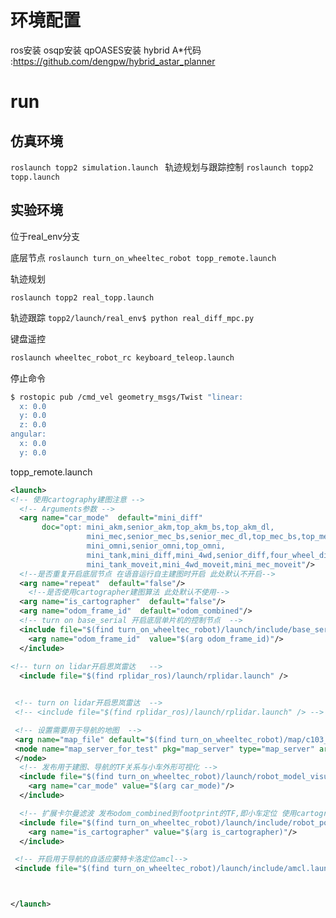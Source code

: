 # 环境配置

ros安装
osqp安装
qpOASES安装
hybrid A*代码 :https://github.com/dengpw/hybrid_astar_planner


# run
## 仿真环境
`roslaunch topp2 simulation.launch `
轨迹规划与跟踪控制
`roslaunch topp2 topp.launch`

## 实验环境
位于real_env分支

底层节点
`roslaunch turn_on_wheeltec_robot topp_remote.launch  `



轨迹规划

`roslaunch topp2 real_topp.launch `


轨迹跟踪
`topp2/launch/real_env$ python real_diff_mpc.py `

键盘遥控
```bash
roslaunch wheeltec_robot_rc keyboard_teleop.launch
```



停止命令
``` bash
$ rostopic pub /cmd_vel geometry_msgs/Twist "linear:
  x: 0.0
  y: 0.0
  z: 0.0
angular:
  x: 0.0
  y: 0.0


```


topp_remote.launch
```xml
<launch>
<!-- 使用cartography建图注意 -->
  <!-- Arguments参数 -->
  <arg name="car_mode"  default="mini_diff" 
       doc="opt: mini_akm,senior_akm,top_akm_bs,top_akm_dl,
                 mini_mec,senior_mec_bs,senior_mec_dl,top_mec_bs,top_mec_dl,senior_mec_EightDrive,top_mec_EightDrive,
                 mini_omni,senior_omni,top_omni,
                 mini_tank,mini_diff,mini_4wd,senior_diff,four_wheel_diff_bs,four_wheel_diff_dl, brushless_senior_diff,
                 mini_tank_moveit,mini_4wd_moveit,mini_mec_moveit"/>
  <!--是否重复开启底层节点 在语音运行自主建图时开启 此处默认不开启-->
  <arg name="repeat"  default="false"/>
    <!--是否使用cartographer建图算法 此处默认不使用-->
  <arg name="is_cartographer"  default="false"/>
  <arg name="odom_frame_id"  default="odom_combined"/>
  <!-- turn on base_serial 开启底层单片机的控制节点  -->
  <include file="$(find turn_on_wheeltec_robot)/launch/include/base_serial.launch" unless="$(arg repeat)">
    <arg name="odom_frame_id"  value="$(arg odom_frame_id)"/>
  </include>
   
<!-- turn on lidar开启思岚雷达   -->
  <include file="$(find rplidar_ros)/launch/rplidar.launch" />


 <!-- turn on lidar开启思岚雷达  -->
 <!-- <include file="$(find rplidar_ros)/launch/rplidar.launch" /> -->

 <!-- 设置需要用于导航的地图  -->
 <arg name="map_file" default="$(find turn_on_wheeltec_robot)/map/c103_1.yaml"/>
 <node name="map_server_for_test" pkg="map_server" type="map_server" args="$(arg map_file)">
 </node>
  <!-- 发布用于建图、导航的TF关系与小车外形可视化 -->
  <include file="$(find turn_on_wheeltec_robot)/launch/robot_model_visualization.launch" unless="$(arg repeat)">
    <arg name="car_mode" value="$(arg car_mode)"/>
  </include>

  <!-- 扩展卡尔曼滤波 发布odom_combined到footprint的TF,即小车定位 使用cartographer算法时不使用该滤波算法-->
  <include file="$(find turn_on_wheeltec_robot)/launch/include/robot_pose_ekf.launch" unless="$(arg repeat)">
    <arg name="is_cartographer" value="$(arg is_cartographer)"/>
  </include>

 <!-- 开启用于导航的自适应蒙特卡洛定位amcl-->
 <include file="$(find turn_on_wheeltec_robot)/launch/include/amcl.launch" />



</launch>


```